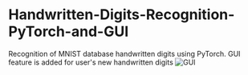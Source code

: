 # Handwritten-Digits-Recognition-PyTorch-and-GUI
 Recognition of MNIST database handwritten digits using PyTorch. GUI feature is added for user's new handwritten digits
![GUI](https://user-images.githubusercontent.com/58182071/136301016-ef2171f8-f456-49c9-91ad-4fb9ab9615b3.png)
